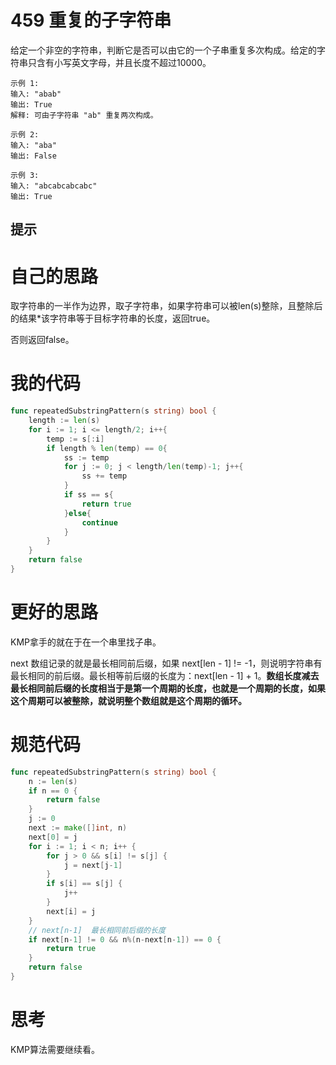 # 459 重复的子字符串

给定一个非空的字符串，判断它是否可以由它的一个子串重复多次构成。给定的字符串只含有小写英文字母，并且长度不超过10000。

```
示例 1:
输入: "abab"
输出: True
解释: 可由子字符串 "ab" 重复两次构成。

示例 2:
输入: "aba"
输出: False

示例 3:
输入: "abcabcabcabc"
输出: True
```

## 提示

# 自己的思路

取字符串的一半作为边界，取子字符串，如果字符串可以被len(s)整除，且整除后的结果*该字符串等于目标字符串的长度，返回true。

否则返回false。

# 我的代码

```go
func repeatedSubstringPattern(s string) bool {
    length := len(s)
    for i := 1; i <= length/2; i++{
        temp := s[:i]
        if length % len(temp) == 0{
            ss := temp
            for j := 0; j < length/len(temp)-1; j++{
                ss += temp
            }
            if ss == s{
                return true
            }else{
                continue
            }
        }
    }
    return false
}
```

# 更好的思路

KMP拿手的就在于在一个串里找子串。

next 数组记录的就是最长相同前后缀，如果 next[len - 1] != -1，则说明字符串有最长相同的前后缀。最长相等前后缀的长度为：next[len - 1] + 1。**数组长度减去最长相同前后缀的长度相当于是第一个周期的长度，也就是一个周期的长度，如果这个周期可以被整除，就说明整个数组就是这个周期的循环。**

# 规范代码

```go
func repeatedSubstringPattern(s string) bool {
	n := len(s)
	if n == 0 {
		return false
	}
	j := 0
	next := make([]int, n)
	next[0] = j
	for i := 1; i < n; i++ {
		for j > 0 && s[i] != s[j] {
			j = next[j-1]
		}
		if s[i] == s[j] {
			j++
		}
		next[i] = j
	}
	// next[n-1]  最长相同前后缀的长度
	if next[n-1] != 0 && n%(n-next[n-1]) == 0 {
		return true
	}
	return false
}
```

# 思考

KMP算法需要继续看。